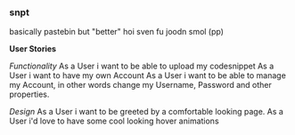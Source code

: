 ### snpt
basically pastebin but "better"
hoi sven
fu joodn smol (pp)


**User Stories**

*Functionality*
As a User i want to be able to upload my codesnippet
As a User i want to have my own Account
As a User i want to be able to manage my Account, in other words change my Username, Password and other properties.


*Design*
As a User i want to be greeted by a comfortable looking page.
As a User i'd love to have some cool looking hover animations